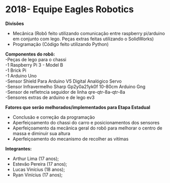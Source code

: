 # 2018- Equipe Eagles Robotics

<b>Divisões</b>
- Mecânica (Robô feito utilizando comunicação entre raspberry pi/arduino em conjunto com lego. Peças extras feitas utilizando o SolidWorks)
- Programação (Código feito utilizando Python)

<b>Componentes do robô:</b><br>
-Peças de lego para o chassi<br>
-1 Raspberry Pi 3 - Model B<br>
-1 Brick Pi<br>
-1 Arduino Uno<br>
-Sensor Shield Para Arduino V5 Digital Analógico Servo<br>
-Sensor Infravermelho Sharp Gp2y0a21yk0f 10-80cm Arduino Gng<br>
-Sensor de refletncia seguidor de linha qre-qtr-8a-qtr-8a<br>
-Sensores extras de arduino e de lego ev3<br>

<b>Fatores que serão melhorados/implementados para Etapa Estadual</b>
- Conclusão e correção da programação<br>
- Aperfeiçoamento do chassi do carro e posicionamentos dos sensores<br>
- Aperfeiçoamento da mecânica geral do robô para melhorar o centro de massa e diminuir sua altura<br>
- Aperfeiçoamento do mecanismo de recolher as vitímas<br>

<b>Integrantes:</b>
- Arthur Lima (17 anos);
- Estevão Pereira (17 anos);
- Lucas Vinícius (18 anos);
- Ryan Vinícius (17 anos);





